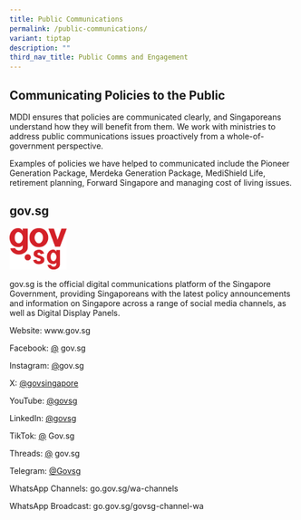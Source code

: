 ```yaml
---
title: Public Communications
permalink: /public-communications/
variant: tiptap
description: ""
third_nav_title: Public Comms and Engagement
---
```

<h2>Communicating Policies to the Public</h2>
<p></p>
<p>MDDI ensures that policies are communicated clearly, and Singaporeans
understand how they will benefit from them. We work with ministries to
address public communications issues proactively from a whole-of-government
perspective.</p>
<p></p>
<p>Examples of policies we have helped to communicated include the Pioneer
Generation Package, Merdeka Generation Package, MediShield Life, retirement
planning, Forward Singapore and managing cost of living issues.</p>
<p></p>
<h2>gov.sg</h2>
<p></p>
<div class="isomer-image-wrapper">
<img style="width: 20%;" height="auto" width="100%" alt="" src="/images/Public Comms/govsg logo.png">
</div>
<p></p>
<p><a rel="noopener noreferrer nofollow" target="_blank">gov.sg</a> is
the official digital communications platform of the Singapore Government,
providing Singaporeans with the latest policy announcements and information
on Singapore across a range of social media channels, as well as Digital
Display Panels.</p>
<p>Website:&nbsp;<a rel="noopener noreferrer nofollow" target="_blank">www.gov.sg</a>
</p>
<p>Facebook:&nbsp;<a href="http://www.facebook.com/gov.sg" rel="noopener noreferrer nofollow" target="_blank">@</a>
<a rel="noopener noreferrer nofollow" target="_blank">gov.sg</a>
</p>
<p>Instagram:&nbsp;<a href="http://www.instagram.com/gov.sg" rel="noopener noreferrer nofollow" target="_blank">@</a><a rel="noopener noreferrer nofollow" target="_blank">gov.sg</a>
</p>
<p>X:&nbsp;<a href="http://www.twitter.com/govsingapore" rel="noopener noreferrer nofollow" target="_blank">@govsingapore</a>
</p>
<p>YouTube: <a href="https://www.youtube.com/channel/UCgKjHnMbrOK8xLzAwHO0aSg" rel="noopener noreferrer nofollow" target="_blank">@govsg</a>
</p>
<p>LinkedIn: <a href="http://linkedin.com/company/govsg" rel="noopener noreferrer nofollow" target="_blank">@govsg</a>
</p>
<p>TikTok:&nbsp;<a href="http://tiktok.com/@gov.sg" rel="noopener noreferrer nofollow" target="_blank">@</a>
<a rel="noopener noreferrer nofollow" target="_blank">Gov.sg</a>
</p>
<p>Threads: <a href="https://www.threads.net/@gov.sg" rel="noopener noreferrer nofollow" target="_blank">@</a>
<a rel="noopener noreferrer nofollow" target="_blank">gov.sg</a>
</p>
<p>Telegram:&nbsp;<a href="http://t.me/s/govsg" rel="noopener noreferrer nofollow" target="_blank">@Govsg</a>
</p>
<p>WhatsApp Channels:&nbsp;<a rel="noopener noreferrer nofollow" target="_blank">go.gov.sg/wa-channels</a>
</p>
<p>WhatsApp Broadcast: <a rel="noopener noreferrer nofollow" target="_blank">go.gov.sg/govsg-channel-wa</a>
</p>
<p></p>